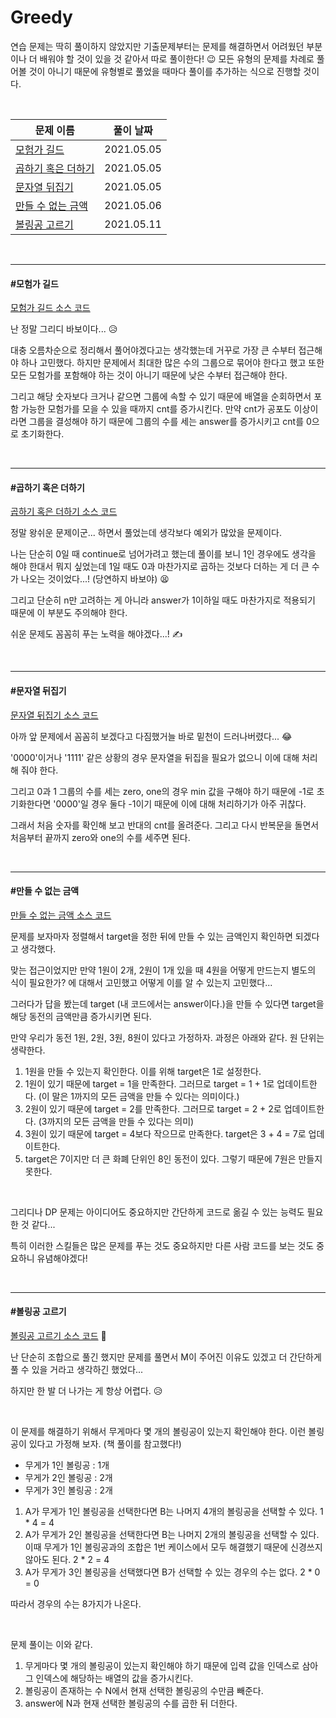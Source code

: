 # Greedy

연습 문제는 딱히 풀이하지 않았지만 기출문제부터는 문제를 해결하면서 어려웠던 부분이나 더 배워야 할 것이 있을 것 같아서 따로 풀이한다! 😉 모든 유형의 문제를 차례로 풀어볼 것이 아니기 때문에 유형별로 풀었을 때마다 풀이를 추가하는 식으로 진행할 것이다. 

<br>

| 문제 이름                                 | 풀이 날짜  |
| ----------------------------------------- | ---------- |
| [모험가 길드](#모험가-길드)               | 2021.05.05 |
| [곱하기 혹은 더하기](#곱하기-혹은-더하기) | 2021.05.05 |
| [문자열 뒤집기](#문자열-뒤집기)           | 2021.05.05 |
| [만들 수 없는 금액](#만들-수-없는-금액)   | 2021.05.06 |
| [볼링공 고르기](#볼링공-고르기)           | 2021.05.11 |

<br>

<hr>

#### #모험가 길드

[모험가 길드 소스 코드](https://github.com/hjyeon-n/java-for-coding-test/blob/master/Greedy/hjyeon-n/%EA%B8%B0%EC%B6%9C%20%EB%AC%B8%EC%A0%9C/%EB%AA%A8%ED%97%98%EA%B0%80%20%EA%B8%B8%EB%93%9C.java)

난 정말 그리디 바보이다... 😥

대충 오름차순으로 정리해서 풀어야겠다고는 생각했는데 거꾸로 가장 큰 수부터 접근해야 하나 고민했다. 하지만 문제에서 최대한 많은 수의 그룹으로 묶어야 한다고 했고 또한 모든 모험가를 포함해야 하는 것이 아니기 때문에 낮은 수부터 접근해야 한다.

그리고 해당 숫자보다 크거나 같으면 그룹에 속할 수 있기 때문에 배열을 순회하면서 포함 가능한 모험가를 모을 수 있을 때까지 cnt를 증가시킨다. 만약 cnt가 공포도 이상이라면 그룹을 결성해야 하기 때문에 그룹의 수를 세는 answer를 증가시키고 cnt를 0으로 초기화한다.

<br>

<hr>

#### #곱하기 혹은 더하기

[곱하기 혹은 더하기 소스 코드](https://github.com/hjyeon-n/java-for-coding-test/blob/master/Greedy/hjyeon-n/%EA%B8%B0%EC%B6%9C%20%EB%AC%B8%EC%A0%9C/%EA%B3%B1%ED%95%98%EA%B8%B0%20%ED%98%B9%EC%9D%80%20%EB%8D%94%ED%95%98%EA%B8%B0.java)

정말 왕쉬운 문제이군... 하면서 풀었는데 생각보다 예외가 많았을 문제이다.

나는 단순히 0일 때 continue로 넘어가려고 했는데 풀이를 보니 1인 경우에도 생각을 해야 한대서 뭐지 싶었는데 1일 때도 0과 마찬가지로 곱하는 것보다 더하는 게 더 큰 수가 나오는 것이었다...! (당연하지 바보야) 😫

그리고 단순히 n만 고려하는 게 아니라 answer가 1이하일 때도 마찬가지로 적용되기 때문에 이 부분도 주의해야 한다.

쉬운 문제도 꼼꼼히 푸는 노력을 해야겠다...! ✍

<br>

<hr>

#### #문자열 뒤집기

[문자열 뒤집기 소스 코드](https://github.com/hjyeon-n/java-for-coding-test/blob/master/Greedy/hjyeon-n/%EA%B8%B0%EC%B6%9C%20%EB%AC%B8%EC%A0%9C/%EB%AC%B8%EC%9E%90%EC%97%B4%20%EB%92%A4%EC%A7%91%EA%B8%B0.java)

아까 앞 문제에서 꼼꼼히 보겠다고 다짐했거늘 바로 밑천이 드러나버렸다... 😂

'0000'이거나 '1111' 같은 상황의 경우 문자열을 뒤집을 필요가 없으니 이에 대해 처리해 줘야 한다.

그리고 0과 1 그룹의 수를 세는 zero, one의 경우 min 값을 구해야 하기 때문에 -1로 초기화한다면 '0000'일 경우 둘다 -1이기 때문에 이에 대해 처리하기가 아주 귀찮다.

그래서 처음 숫자를 확인해 보고 반대의 cnt를 올려준다. 그리고 다시 반복문을 돌면서 처음부터 끝까지 zero와 one의 수를 세주면 된다.

<br>

<hr>

#### #만들 수 없는 금액

[만들 수 없는 금액 소스 코드](https://github.com/hjyeon-n/java-for-coding-test/blob/master/Greedy/hjyeon-n/%EA%B8%B0%EC%B6%9C%20%EB%AC%B8%EC%A0%9C/%EB%A7%8C%EB%93%A4%20%EC%88%98%20%EC%97%86%EB%8A%94%20%EA%B8%88%EC%95%A1.java)

문제를 보자마자 정렬해서 target을 정한 뒤에 만들 수 있는 금액인지 확인하면 되겠다고 생각했다.

맞는 접근이었지만 만약 1원이 2개, 2원이 1개 있을 때 4원을 어떻게 만드는지 별도의 식이 필요한가? 에 대해서 고민했고 어떻게 이를 알 수 있는지 고민했다...

그러다가 답을 봤는데 target (내 코드에서는 answer이다.)을 만들 수 있다면 target을 해당 동전의 금액만큼 증가시키면 된다.

만약 우리가 동전 1원, 2원, 3원, 8원이 있다고 가정하자. 과정은 아래와 같다. 원 단위는 생략한다.

1. 1원을 만들 수 있는지 확인한다. 이를 위해 target은 1로 설정한다.
2. 1원이 있기 때문에 target = 1을 만족한다. 그러므로 target = 1 + 1로 업데이트한다. (이 말은 1까지의 모든 금액을 만들 수 있다는 의미이다.)
3. 2원이 있기 때문에 target = 2를 만족한다. 그러므로 target = 2 + 2로 업데이트한다. (3까지의 모든 금액을 만들 수 있다는 의미)
4. 3원이 있기 때문에 target = 4보다 작으므로 만족한다. target은 3 + 4 = 7로 업데이트한다.
5. target은 7이지만 더 큰 화폐 단위인 8인 동전이 있다. 그렇기 때문에 7원은 만들지 못한다.

<br>

그리디나 DP 문제는 아이디어도 중요하지만 간단하게 코드로 옮길 수 있는 능력도 필요한 것 같다...

특히 이러한 스킬들은 많은 문제를 푸는 것도 중요하지만 다른 사람 코드를 보는 것도 중요하니 유념해야겠다!

<br>

<hr>

#### #볼링공 고르기

[볼링공 고르기 소스 코드](https://github.com/hjyeon-n/java-for-coding-test/tree/master/Greedy/hjyeon-n/%EA%B8%B0%EC%B6%9C%20%EB%AC%B8%EC%A0%9C/%EB%B3%BC%EB%A7%81%EA%B3%B5%20%EA%B3%A0%EB%A5%B4%EA%B8%B0) 🎳

난 단순히 조합으로 풀긴 했지만 문제를 풀면서 M이 주어진 이유도 있겠고 더 간단하게 풀 수 있을 거라고 생각하긴 했었다...

하지만 한 발 더 나가는 게 항상 어렵다. 😥

<br>

이 문제를 해결하기 위해서 무게마다 몇 개의 볼링공이 있는지 확인해야 한다. 이런 볼링공이 있다고 가정해 보자. (책 풀이를 참고했다!)

+ 무게가 1인 볼링공 : 1개
+ 무게가 2인 볼링공 : 2개
+ 무게가 3인 볼링공 : 2개

1. A가 무게가 1인 볼링공을 선택한다면 B는 나머지 4개의 볼링공을 선택할 수 있다. 1 * 4 = 4
2. A가 무게가 2인 볼링공을 선택한다면 B는 나머지 2개의 볼링공을 선택할 수 있다. 이때 무게가 1인 볼링공과의 조합은 1번 케이스에서 모두 해결했기 때문에 신경쓰지 않아도 된다. 2 * 2 = 4
3. A가 무게가 3인 볼링공을 선택했다면 B가 선택할 수 있는 경우의 수는 없다. 2 * 0 = 0

따라서 경우의 수는 8가지가 나온다.

<br>

문제 풀이는 이와 같다.

1. 무게마다 몇 개의 볼링공이 있는지 확인해야 하기 때문에 입력 값을 인덱스로 삼아 그 인덱스에 해당하는 배열의 값을 증가시킨다.
2. 볼링공이 존재하는 수 N에서 현재 선택한 볼링공의 수만큼 빼준다.
3. answer에 N과 현재 선택한 볼링공의 수를 곱한 뒤 더한다.
